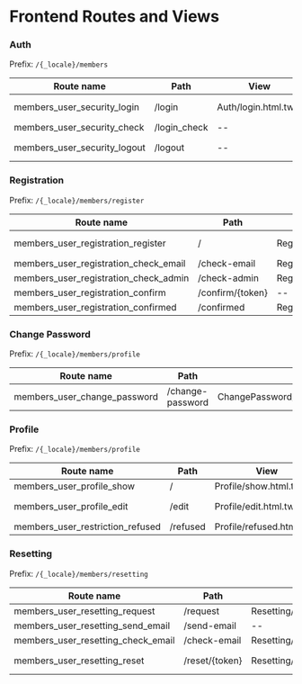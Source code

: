 # Frontend Routes and Views

### Auth

Prefix: `/{_locale}/members`

| Route name | Path | View | Methods |
|------------------------------|--------------|----------------------|-----------|
| members_user_security_login | /login | Auth/login.html.twig | GET, POST |
| members_user_security_check | /login_check | -- | POST |
| members_user_security_logout | /logout | -- | GET, POST |

### Registration

Prefix: `/{_locale}/members/register`

| Route name | Path | View | Methods |
|------------------------------|--------------|----------------------|-----------|
| members_user_registration_register | / | Registration/show.html.twig | GET, POST |
| members_user_registration_check_email | /check-email | Registration/check_email.html.twig | GET |
| members_user_registration_check_admin | /check-admin | Registration/check_admin.html.twig | GET |
| members_user_registration_confirm | /confirm/{token} | -- | GET |
| members_user_registration_confirmed | /confirmed | Registration/confirmed.html.twig | GET |

### Change Password

Prefix: `/{_locale}/members/profile`

| Route name | Path | View | Methods |
|------------------------------|--------------|----------------------|-----------|
| members_user_change_password | /change-password | ChangePassword/change_password.html.twig | GET, POST |

### Profile

Prefix: `/{_locale}/members/profile`

| Route name | Path | View | Methods |
|------------------------------|--------------|----------------------|-----------|
| members_user_profile_show | / | Profile/show.html.twig | GET |
| members_user_profile_edit | /edit | Profile/edit.html.twig | GET, POST |
| members_user_restriction_refused | /refused | Profile/refused.html.twig | GET |

### Resetting

Prefix: `/{_locale}/members/resetting`

| Route name | Path | View | Methods |
|------------------------------|--------------|----------------------|-----------|
| members_user_resetting_request | /request | Resetting/request.html.twig | GET |
| members_user_resetting_send_email | /send-email | -- | POST |
| members_user_resetting_check_email | /check-email | Resetting/check_email.html.twig | GET |
| members_user_resetting_reset | /reset/{token} | Resetting/reset.html.twig | GET, POST |
